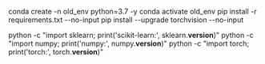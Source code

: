 conda create -n old_env python=3.7 -y
conda activate old_env
pip install -r requirements.txt --no-input
pip install --upgrade torchvision --no-input

python -c "import sklearn; print('scikit-learn:', sklearn.__version__)"
python -c "import numpy; print('numpy:', numpy.__version__)"
python -c "import torch; print('torch:', torch.__version__)"

